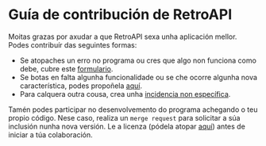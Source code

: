 # Guía de contribución de RetroAPI

Moitas grazas por axudar a que RetroAPI sexa unha aplicación mellor. Podes contribuír das seguintes formas:

- Se atopaches un erro no programa ou cres que algo non funciona como debe, cubre este [formulario](https://gitlab.iessanclemente.net/dawm/a18juancg/issues/new?issuable_template=bug&issue%5Btitle%5D=Bug).
- Se botas en falta algunha funcionalidade ou se che ocorre algunha nova característica, podes propoñela [aquí](https://gitlab.iessanclemente.net/dawm/a18juancg/issues/new?issuable_template=new_feature&issue%5Btitle%5D=Nova%20caracteristica).
- Para calquera outra cousa, crea unha [incidencia non específica](https://gitlab.iessanclemente.net/dawm/a18juancg/issues/new?issuable_template=non-specific&issue%5Btitle%5D=Incidencia).

Tamén podes participar no desenvolvemento do programa achegando o teu propio código. Nese caso, realiza un `merge request` para solicitar a súa inclusión nunha nova versión. Le a licenza (pódela atopar [aquí](LICENSE)) antes de iniciar a túa colaboración.


